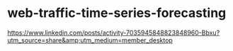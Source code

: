 # web-traffic-time-series-forecasting
https://www.linkedin.com/posts/activity-7035945848823848960-Bbxu?utm_source=share&amp;utm_medium=member_desktop
